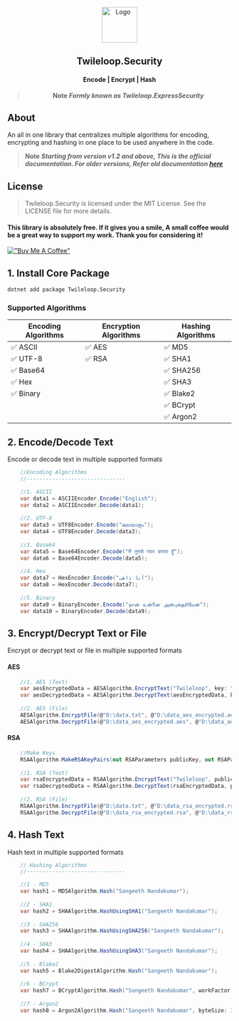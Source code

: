 ﻿<!-- PROJECT LOGO -->
<br />
<div align="center">
  <a href="https://github.com/sangeethnandakumar/Twileloop.Security">
    <img src="https://iili.io/HUE81eI.png" alt="Logo" width="80" height="80">
  </a>

  <h2 align="center"> Twileloop.Security </h2>
  <h4 align="center"> Encode | Encrypt | Hash </h4>
  
  > **Note**
> ***Formly known as Twileloop.ExpressSecurity***
  
</div>

## About
An all in one library that centralizes multiple algorithms for encoding, encrypting and hashing in one place to be used anywhere in the code.

> **Note**
> ***Starting from version v1.2 and above, This is the official documentation. For older versions, Refer old documentation <a href="https://github.com/sangeethnandakumar/Twileloop.Security/blob/master/README_Old.md">
    here
  </a>***

## License
> Twileloop.Security is licensed under the MIT License. See the LICENSE file for more details.

#### This library is absolutely free. If it gives you a smile, A small coffee would be a great way to support my work. Thank you for considering it!
[!["Buy Me A Coffee"](https://www.buymeacoffee.com/assets/img/custom_images/orange_img.png)](https://www.buymeacoffee.com/sangeethnanda)


## 1. Install Core Package
```bash
dotnet add package Twileloop.Security
```

### Supported Algorithms

| Encoding Algorithms | Encryption Algorithms | Hashing Algorithms
| ---      | ---       | ---
| ✅ ASCII | ✅ AES | ✅ MD5
| ✅ UTF-8 | ✅ RSA | ✅ SHA1
| ✅ Base64 | | ✅ SHA256
| ✅ Hex | | ✅ SHA3
| ✅ Binary | | ✅ Blake2
| | | ✅ BCrypt
| | | ✅ Argon2


## 2. Encode/Decode Text
Encode or decode text in multiple supported formats

```csharp
    //Encoding Algorithms
    //-------------------------------

    //1. ASCII
    var data1 = ASCIIEncoder.Encode("English");
    var data2 = ASCIIEncoder.Decode(data1);
    
    //2. UTF-8
    var data3 = UTF8Encoder.Encode("മലയാളം");
    var data4 = UTF8Encoder.Decode(data3);
    
    //3. Base64
    var data5 = Base64Encoder.Encode("मैं तुमसे प्यार करता हूँ");
    var data6 = Base64Encoder.Decode(data5);
    
    //4. Hex
    var data7 = HexEncoder.Encode("أنا ذاهب");
    var data8 = HexEncoder.Decode(data7);
    
    //5. Binary
    var data9 = BinaryEncoder.Encode("நான் உன்னை அன்புக்குரியேன்");
    var data10 = BinaryEncoder.Decode(data9);
```

## 3. Encrypt/Decrypt Text or File
Encrypt or decrypt text or file in multiple supported formats

#### AES
```csharp
    //1. AES (Text)
    var aesEncryptedData = AESAlgorithm.EncryptText("Twileloop", key: "1234", iv: "1234567890123456");
    var aesDecryptedData = AESAlgorithm.DecryptText(aesEncryptedData, key: "1234", iv: "1234567890123456");
    
    //2. AES (File)
    AESAlgorithm.EncryptFile(@"D:\data.txt", @"D:\data_aes_encrypted.aes", key: "1234", iv: "1234567890123456");
    AESAlgorithm.DecryptFile(@"D:\data_aes_encrypted.aes", @"D:\data_aes_decrypted.txt", key: "1234", iv: "1234567890123456");
```

#### RSA
```csharp
    //Make Keys
    RSAAlgorithm.MakeRSAKeyPairs(out RSAParameters publicKey, out RSAParameters privateKey);
    
    //1. RSA (Text)    
    var rsaEncryptedData = RSAAlgorithm.EncryptText("Twileloop", publicKey);
    var rsaDecryptedData = RSAAlgorithm.DecryptText(rsaEncryptedData, privateKey);
    
    //2. RSA (File)
    RSAAlgorithm.EncryptFile(@"D:\data.txt", @"D:\data_rsa_encrypted.rsa", publicKey);
    RSAAlgorithm.DecryptFile(@"D:\data_rsa_encrypted.rsa", @"D:\data_rsa_decrypted.txt", privateKey);
```

## 4. Hash Text
Hash text in multiple supported formats

```csharp
    // Hashing Algorithms
    //-------------------------------

    //1 - MD5
    var hash1 = MD5Algorithm.Hash("Sangeeth Nandakumar");
    
    //2 - SHA1
    var hash2 = SHAAlgorithm.HashUsingSHA1("Sangeeth Nandakumar");
    
    //3 - SHA256 
    var hash3 = SHAAlgorithm.HashUsingSHA256("Sangeeth Nandakumar");
    
    //4 - SHA3 
    var hash4 = SHAAlgorithm.HashUsingSHA3("Sangeeth Nandakumar");
    
    //5 - Blake2 
    var hash5 = Blake2DigestAlgorithm.Hash("Sangeeth Nandakumar");
    
    //6 - BCrypt 
    var hash7 = BCryptAlgorithm.Hash("Sangeeth Nandakumar", workFactor: 11);
    
    //7 - Argon2
    var hash8 = Argon2Algorithm.Hash("Sangeeth Nandakumar", byteSize: 32, iterations: 1, memorySizeKB: 4096, degreeOfParallelism: 1);
```
